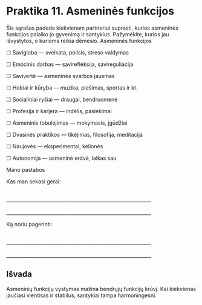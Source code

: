# Praktika 11. Asmeninės funkcijos

Šis sąrašas padeda kiekvienam partneriui suprasti, kurios asmeninės funkcijos palaiko jo gyvenimą ir santykius. Pažymėkite, kurios jau išvystytos, o kurioms reikia dėmesio.
Asmeninės funkcijos

☐ Savigloba — sveikata, poilsis, streso valdymas

☐ Emocinis darbas — savirefleksija, savireguliacija

☐ Savivertė — asmeninės svarbos jausmas

☐ Hobiai ir kūryba — muzika, piešimas, sportas ir kt.

☐ Socialiniai ryšiai — draugai, bendruomenė

☐ Profesija ir karjera — indėlis, pasiekimai

☐ Asmeninis tobulėjimas — mokymasis, įgūdžiai

☐ Dvasinės praktikos — tikėjimas, filosofija, meditacija

☐ Naujovės — eksperimentai, kelionės

☐ Autonomija — asmeninė erdvė, laikas sau

Mano pastabos

Kas man sekasi gerai:

<br/>
____________________________________________________________
<br/><br/>
____________________________________________________________

Ką noriu pagerinti:

<br/>
____________________________________________________________
<br/><br/>
____________________________________________________________

## Išvada

Asmeninių funkcijų vystymas mažina bendrųjų funkcijų krūvį. Kai kiekvienas jaučiasi vientisas ir stabilus, santykiai tampa harmoningesni.


